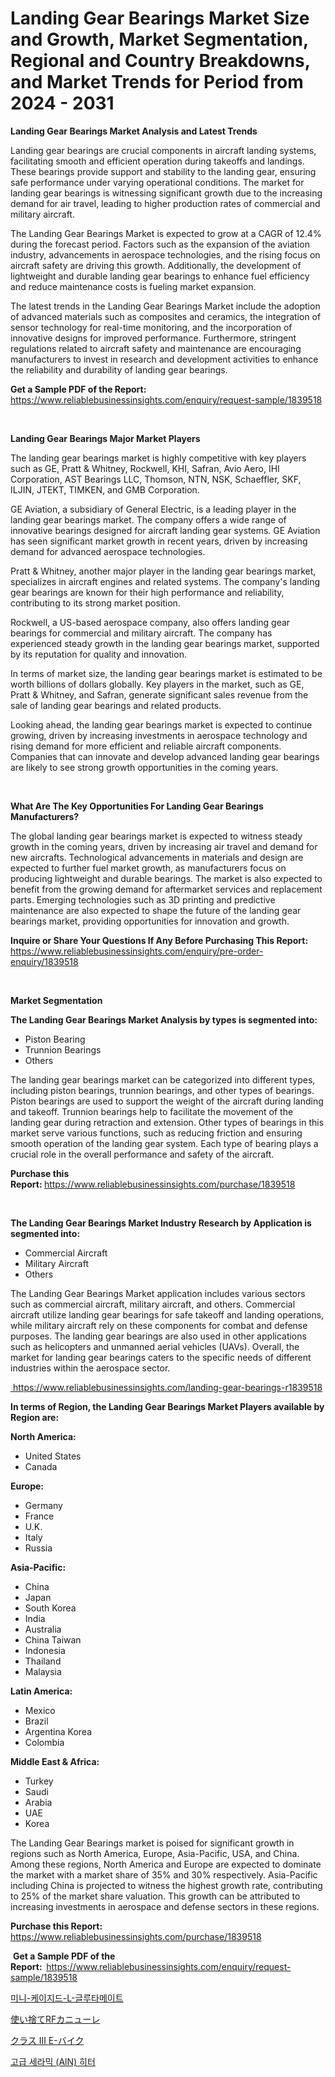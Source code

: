 <p><h1>Landing Gear Bearings Market Size and Growth, Market Segmentation, Regional and Country Breakdowns, and Market Trends for Period from 2024 -  2031</h1></p><p><strong>Landing Gear Bearings Market Analysis and Latest Trends</strong></p>
<p><p>Landing gear bearings are crucial components in aircraft landing systems, facilitating smooth and efficient operation during takeoffs and landings. These bearings provide support and stability to the landing gear, ensuring safe performance under varying operational conditions. The market for landing gear bearings is witnessing significant growth due to the increasing demand for air travel, leading to higher production rates of commercial and military aircraft.</p><p>The Landing Gear Bearings Market is expected to grow at a CAGR of 12.4% during the forecast period. Factors such as the expansion of the aviation industry, advancements in aerospace technologies, and the rising focus on aircraft safety are driving this growth. Additionally, the development of lightweight and durable landing gear bearings to enhance fuel efficiency and reduce maintenance costs is fueling market expansion.</p><p>The latest trends in the Landing Gear Bearings Market include the adoption of advanced materials such as composites and ceramics, the integration of sensor technology for real-time monitoring, and the incorporation of innovative designs for improved performance. Furthermore, stringent regulations related to aircraft safety and maintenance are encouraging manufacturers to invest in research and development activities to enhance the reliability and durability of landing gear bearings.</p></p>
<p><strong>Get a Sample PDF of the Report:&nbsp;</strong> <a href="https://www.reliablebusinessinsights.com/enquiry/request-sample/1839518">https://www.reliablebusinessinsights.com/enquiry/request-sample/1839518</a></p>
<p>&nbsp;</p>
<p><strong>Landing Gear Bearings Major Market Players</strong></p>
<p><p>The landing gear bearings market is highly competitive with key players such as GE, Pratt & Whitney, Rockwell, KHI, Safran, Avio Aero, IHI Corporation, AST Bearings LLC, Thomson, NTN, NSK, Schaeffler, SKF, ILJIN, JTEKT, TIMKEN, and GMB Corporation. </p><p>GE Aviation, a subsidiary of General Electric, is a leading player in the landing gear bearings market. The company offers a wide range of innovative bearings designed for aircraft landing gear systems. GE Aviation has seen significant market growth in recent years, driven by increasing demand for advanced aerospace technologies.</p><p>Pratt & Whitney, another major player in the landing gear bearings market, specializes in aircraft engines and related systems. The company's landing gear bearings are known for their high performance and reliability, contributing to its strong market position.</p><p>Rockwell, a US-based aerospace company, also offers landing gear bearings for commercial and military aircraft. The company has experienced steady growth in the landing gear bearings market, supported by its reputation for quality and innovation.</p><p>In terms of market size, the landing gear bearings market is estimated to be worth billions of dollars globally. Key players in the market, such as GE, Pratt & Whitney, and Safran, generate significant sales revenue from the sale of landing gear bearings and related products.</p><p>Looking ahead, the landing gear bearings market is expected to continue growing, driven by increasing investments in aerospace technology and rising demand for more efficient and reliable aircraft components. Companies that can innovate and develop advanced landing gear bearings are likely to see strong growth opportunities in the coming years.</p></p>
<p>&nbsp;</p>
<p><strong>What Are The Key Opportunities For Landing Gear Bearings Manufacturers?</strong></p>
<p><p>The global landing gear bearings market is expected to witness steady growth in the coming years, driven by increasing air travel and demand for new aircrafts. Technological advancements in materials and design are expected to further fuel market growth, as manufacturers focus on producing lightweight and durable bearings. The market is also expected to benefit from the growing demand for aftermarket services and replacement parts. Emerging technologies such as 3D printing and predictive maintenance are also expected to shape the future of the landing gear bearings market, providing opportunities for innovation and growth.</p></p>
<p><strong>Inquire or Share Your Questions If Any Before Purchasing This Report:</strong> <a href="https://www.reliablebusinessinsights.com/enquiry/pre-order-enquiry/1839518">https://www.reliablebusinessinsights.com/enquiry/pre-order-enquiry/1839518</a></p>
<p>&nbsp;</p>
<p><strong>Market Segmentation</strong></p>
<p><strong>The Landing Gear Bearings Market Analysis by types is segmented into:</strong></p>
<p><ul><li>Piston Bearing</li><li>Trunnion Bearings</li><li>Others</li></ul></p>
<p><p>The landing gear bearings market can be categorized into different types, including piston bearings, trunnion bearings, and other types of bearings. Piston bearings are used to support the weight of the aircraft during landing and takeoff. Trunnion bearings help to facilitate the movement of the landing gear during retraction and extension. Other types of bearings in this market serve various functions, such as reducing friction and ensuring smooth operation of the landing gear system. Each type of bearing plays a crucial role in the overall performance and safety of the aircraft.</p></p>
<p><strong>Purchase this Report:&nbsp;</strong><a href="https://www.reliablebusinessinsights.com/purchase/1839518">https://www.reliablebusinessinsights.com/purchase/1839518</a></p>
<p>&nbsp;</p>
<p><strong>The Landing Gear Bearings Market Industry Research by Application is segmented into:</strong></p>
<p><ul><li>Commercial Aircraft</li><li>Military Aircraft</li><li>Others</li></ul></p>
<p><p>The Landing Gear Bearings Market application includes various sectors such as commercial aircraft, military aircraft, and others. Commercial aircraft utilize landing gear bearings for safe takeoff and landing operations, while military aircraft rely on these components for combat and defense purposes. The landing gear bearings are also used in other applications such as helicopters and unmanned aerial vehicles (UAVs). Overall, the market for landing gear bearings caters to the specific needs of different industries within the aerospace sector.</p></p>
<p><a href="https://www.reliablebusinessinsights.com/landing-gear-bearings-r1839518">&nbsp;https://www.reliablebusinessinsights.com/landing-gear-bearings-r1839518</a></p>
<p><strong>In terms of Region, the Landing Gear Bearings Market Players available by Region are:</strong></p>
<p>
    <p> <strong> North America: </strong>
        <ul>
            <li>United States</li>
            <li>Canada</li>
        </ul>
        </p> 
    <p> <strong> Europe: </strong>
        <ul>
            <li>Germany</li>
            <li>France</li>
            <li>U.K.</li>
            <li>Italy</li>
            <li>Russia</li>
        </ul>
        </p> 
    <p> <strong> Asia-Pacific: </strong>
        <ul>
            <li>China</li>
            <li>Japan</li>
            <li>South Korea</li>
            <li>India</li>
            <li>Australia</li>
            <li>China Taiwan</li>
            <li>Indonesia</li>
            <li>Thailand</li>
            <li>Malaysia</li>
        </ul>
        </p> 
    <p> <strong> Latin America: </strong>
        <ul>
            <li>Mexico</li>
            <li>Brazil</li>
            <li>Argentina Korea</li>
            <li>Colombia</li>
        </ul>
        </p> 
    <p> <strong> Middle East & Africa: </strong>
        <ul>
            <li>Turkey</li>
            <li>Saudi</li>
            <li>Arabia</li>
            <li>UAE</li>
            <li>Korea</li>
        </ul>
    </p>
    </p>
<p><p>The Landing Gear Bearings market is poised for significant growth in regions such as North America, Europe, Asia-Pacific, USA, and China. Among these regions, North America and Europe are expected to dominate the market with a market share of 35% and 30% respectively. Asia-Pacific including China is projected to witness the highest growth rate, contributing to 25% of the market share valuation. This growth can be attributed to increasing investments in aerospace and defense sectors in these regions.</p></p>
<p><strong>Purchase this Report: </strong><a href="https://www.reliablebusinessinsights.com/purchase/1839518">https://www.reliablebusinessinsights.com/purchase/1839518</a></p>
<p>&nbsp;<strong>Get a Sample PDF of the Report:&nbsp;&nbsp;</strong><a href="https://www.reliablebusinessinsights.com/enquiry/request-sample/1839518">https://www.reliablebusinessinsights.com/enquiry/request-sample/1839518</a></p>
<p><strong></strong></p>
<p><p><a href="https://medium.com/@cierrahayes645/mni-caged-l-%EA%B8%80%EB%A3%A8%ED%83%80%EB%A9%94%EC%9D%B4%ED%8A%B8-%EC%8B%9C%EC%9E%A5-%EC%A0%84%EB%A7%9D-%EC%99%84%EC%A0%84%ED%95%9C-%EC%82%B0%EC%97%85-%EB%B6%84%EC%84%9D-2024%EB%85%84%EB%B6%80%ED%84%B0-2031%EB%85%84%EA%B9%8C%EC%A7%80-92d1baefd7de">미니-케이지드-L-글루타메이트</a></p><p><a href="https://medium.com/@kelscdowell78456/%E4%BD%BF%E3%81%84%E6%8D%A8%E3%81%A6rf%E3%82%AB%E3%83%8B%E3%83%A5%E3%83%BC%E3%83%A9%E5%B8%82%E5%A0%B4%E5%B1%95%E6%9C%9B-%E5%AE%8C%E5%85%A8%E3%81%AA%E7%94%A3%E6%A5%AD%E5%88%86%E6%9E%90-2024%E5%B9%B4%E3%81%8B%E3%82%892031%E5%B9%B4%E3%81%BE%E3%81%A7-7d6bc6cf2d93">使い捨てRFカニューレ</a></p><p><a href="https://medium.com/@hugofirst21/2024%E5%B9%B4%E3%81%8B%E3%82%892031%E5%B9%B4%E3%81%BE%E3%81%A7%E3%81%AE%E6%9C%9F%E9%96%93%E3%81%AB%E3%81%8A%E3%81%91%E3%82%8B%E3%82%AF%E3%83%A9%E3%82%B9iii-e-bike%E5%B8%82%E5%A0%B4%E3%82%B7%E3%82%A7%E3%82%A2%E3%81%A8%E7%AB%B6%E4%BA%89%E7%92%B0%E5%A2%83%E3%81%AB%E9%96%A2%E3%81%99%E3%82%8B%E6%B4%9E%E5%AF%9F-6ff95c985fe0">クラス III E-バイク</a></p><p><a href="https://medium.com/@rickymetzdvm/%EA%B8%80%EB%A1%9C%EB%B2%8C-%EA%B3%A0%EA%B8%89-%EC%84%B8%EB%9D%BC%EB%AF%B9-aln-%ED%9E%88%ED%84%B0-%EC%8B%9C%EC%9E%A5-%EA%B7%9C%EB%AA%A8-%EB%B0%8F-%EC%A0%90%EC%9C%A0%EC%9C%A8-%EB%B6%84%EC%84%9D-%EC%A0%9C%ED%92%88-%EC%9C%A0%ED%98%95%EB%B3%84-%EC%9D%91%EC%9A%A9-%EB%B6%84%EC%95%BC%EB%B3%84-%EC%A7%80%EC%97%AD%EB%B3%84-%EC%98%88%EC%B8%A1-2024-2031-cab39faac246">고급 세라믹 (AlN) 히터</a></p></p>